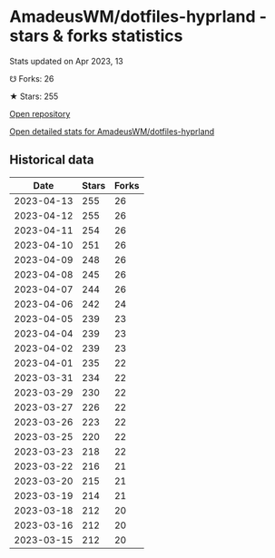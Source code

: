 # AmadeusWM/dotfiles-hyprland - stars & forks statistics

Stats updated on Apr 2023, 13

☋ Forks: 26

★ Stars: 255

[Open repository](https://github.com/AmadeusWM/dotfiles-hyprland)

[Open detailed stats for AmadeusWM/dotfiles-hyprland](https://reviewgithub.com/rep/AmadeusWM/dotfiles-hyprland)

## Historical data
| Date | Stars | Forks |
|------|-------|-------|
| 2023-04-13 | 255 | 26 | 
| 2023-04-12 | 255 | 26 | 
| 2023-04-11 | 254 | 26 | 
| 2023-04-10 | 251 | 26 | 
| 2023-04-09 | 248 | 26 | 
| 2023-04-08 | 245 | 26 | 
| 2023-04-07 | 244 | 26 | 
| 2023-04-06 | 242 | 24 | 
| 2023-04-05 | 239 | 23 | 
| 2023-04-04 | 239 | 23 | 
| 2023-04-02 | 239 | 23 | 
| 2023-04-01 | 235 | 22 | 
| 2023-03-31 | 234 | 22 | 
| 2023-03-29 | 230 | 22 | 
| 2023-03-27 | 226 | 22 | 
| 2023-03-26 | 223 | 22 | 
| 2023-03-25 | 220 | 22 | 
| 2023-03-23 | 218 | 22 | 
| 2023-03-22 | 216 | 21 | 
| 2023-03-20 | 215 | 21 | 
| 2023-03-19 | 214 | 21 | 
| 2023-03-18 | 212 | 20 | 
| 2023-03-16 | 212 | 20 | 
| 2023-03-15 | 212 | 20 | 


